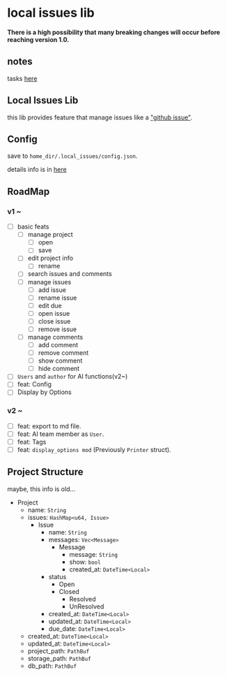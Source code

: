 # local issues lib

**There is a high possibility that many breaking changes will occur before reaching version 1.0.**

## notes

tasks [here](https://github.com/Uliboooo/local_issues_lib/blob/main/Tasks.md)

## Local Issues Lib

this lib provides feature that manage issues like a ["github issue"](https://github.com/Uliboooo/local_issues_lib/issues).

## Config

save to `home_dir/.local_issues/config.json`.

details info is in [here](https://github.com/Uliboooo/local_issues_lib/blob/main/reference/Config.md)

## RoadMap

### v1 ~

* [ ] basic feats
    * [ ] manage project
        * [ ] open
        * [ ] save
    * [ ] edit project info
        * [ ] rename
    * [ ] search issues and comments
    * [ ] manage issues
        * [ ] add issue
        * [ ] rename issue
        * [ ] edit due
        * [ ] open issue
        * [ ] close issue
        * [ ] remove issue
    * [ ] manage comments
        * [ ] add comment
        * [ ] remove comment
        * [ ] show comment
        * [ ] hide comment
* [ ] `Users` and `author` for AI functions(v2~)
* [ ] feat: Config
* [ ] Display by Options

### v2 ~

* [ ] feat: export to md file. 
* [ ] feat: AI team member as `User`.
* [ ] feat: Tags
* [ ] feat: `display_options mod` (Previously `Printer` struct).

## Project Structure

maybe, this info is old...

- Project
  - name: `String`
  - issues: `HashMap<u64, Issue>`
    - Issue
        - name: `String`
        - messages: `Vec<Message>`
            - Message
                - message: `String`
                - show: `bool`
                - created_at: `DateTime<Local>`
        - status
            - Open
            - Closed
                - Resolved
                - UnResolved
        - created_at: `DateTime<Local>`
        - updated_at: `DateTime<Local>`
        - due_date: `DateTime<Local>`
  - created_at: `DateTime<Local>`
  - updated_at: `DateTime<Local>`
  - project_path: `PathBuf`
  - storage_path: `PathBuf`
  - db_path: `PathBuf`
